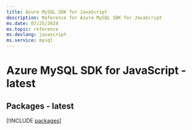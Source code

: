 ```yaml
---
title: Azure MySQL SDK for JavaScript
description: Reference for Azure MySQL SDK for JavaScript
ms.date: 07/25/2024
ms.topic: reference
ms.devlang: javascript
ms.service: mysql
---
```

# Azure MySQL SDK for JavaScript - latest
## Packages - latest
[!INCLUDE [packages](mysql-index.md)]